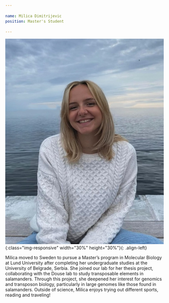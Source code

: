 ```yaml
---

name: Milica Dimitrijevic
position: Master's Student

---
```


![image-left](../assets/images/Milica.jpg){:class="img-responsive" width="30%" height="30%"}{: .align-left}

<p>Milica moved to Sweden to pursue a Master’s program in Molecular Biology at Lund University after completing her undergraduate studies at the University of Belgrade, Serbia. She joined our lab for her thesis project, collaborating with the Douse lab to study transposable elements in salamanders. Through this project, she deepened her interest for genomics and transposon biology, particularly in large genomes like those found in salamanders. Outside of science, Milica enjoys trying out different sports, reading and traveling!</p>
